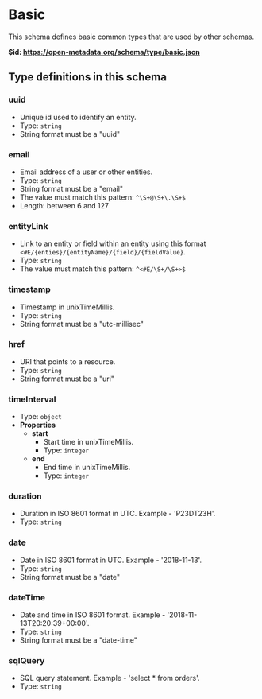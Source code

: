 # Basic

This schema defines basic common types that are used by other schemas.

<b id="https/open-metadata.org/schema/type/basic.json">&#36;id: https://open-metadata.org/schema/type/basic.json</b>



## Type definitions in this schema
### uuid

 - Unique id used to identify an entity.
 - Type: `string`
 - String format must be a "uuid"


### email

 - Email address of a user or other entities.
 - Type: `string`
 - String format must be a "email"
 - The value must match this pattern: `^\S+@\S+\.\S+$`
 - Length: between 6 and 127


### entityLink

 - Link to an entity or field within an entity using this format `<#E/{enties}/{entityName}/{field}/{fieldValue}`.
 - Type: `string`
 - The value must match this pattern: `^<#E/\S+/\S+>$`


### timestamp

 - Timestamp in unixTimeMillis.
 - Type: `string`
 - String format must be a "utc-millisec"


### href

 - URI that points to a resource.
 - Type: `string`
 - String format must be a "uri"


### timeInterval

 - Type: `object`
 - **Properties**
	 - **start**
		 - Start time in unixTimeMillis.
		 - Type: `integer`
	 - **end**
		 - End time in unixTimeMillis.
		 - Type: `integer`


### duration

 - Duration in ISO 8601 format in UTC. Example - 'P23DT23H'.
 - Type: `string`


### date

 - Date in ISO 8601 format in UTC. Example - '2018-11-13'.
 - Type: `string`
 - String format must be a "date"


### dateTime

 - Date and time in ISO 8601 format. Example - '2018-11-13T20:20:39+00:00'.
 - Type: `string`
 - String format must be a "date-time"


### sqlQuery

 - SQL query statement. Example - 'select * from orders'.
 - Type: `string`



